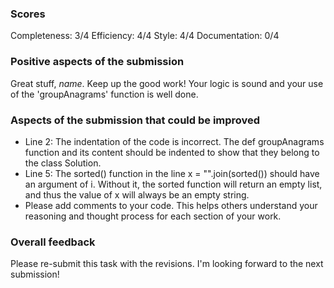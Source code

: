 ### Scores
Completeness: 3/4
Efficiency: 4/4
Style: 4/4
Documentation: 0/4

### Positive aspects of the submission
Great stuff, *name*. Keep up the good work!
Your logic is sound and your use of the 'groupAnagrams' function is well done.

### Aspects of the submission that could be improved
- Line 2: The indentation of the code is incorrect. The def groupAnagrams function and its content should be indented to show that they belong to the class Solution.
- Line 5: The sorted() function in the line x = "".join(sorted()) should have an argument of i. Without it, the sorted function will return an empty list, and thus the value of x will always be an empty string.
- Please add comments to your code. This helps others understand your reasoning and thought process for each section of your work.

### Overall feedback
Please re-submit this task with the revisions. I'm looking forward to the next submission!